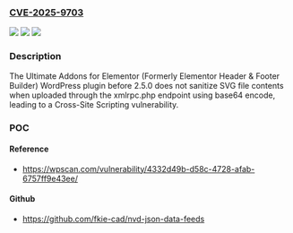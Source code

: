 ### [CVE-2025-9703](https://cve.mitre.org/cgi-bin/cvename.cgi?name=CVE-2025-9703)
![](https://img.shields.io/static/v1?label=Product&message=Ultimate%20Addons%20for%20Elementor%20(Formerly%20Elementor%20Header%20%26%20Footer%20Builder)&color=blue)
![](https://img.shields.io/static/v1?label=Version&message=0%20&color=brightgreen)
![](https://img.shields.io/static/v1?label=Vulnerability&message=CWE-79%20Cross-Site%20Scripting%20(XSS)&color=brightgreen)

### Description

The Ultimate Addons for Elementor (Formerly Elementor Header & Footer Builder) WordPress plugin before 2.5.0 does not sanitize SVG file contents when uploaded through the xmlrpc.php endpoint using base64 encode, leading to a Cross-Site Scripting vulnerability.

### POC

#### Reference
- https://wpscan.com/vulnerability/4332d49b-d58c-4728-afab-6757ff9e43ee/

#### Github
- https://github.com/fkie-cad/nvd-json-data-feeds

